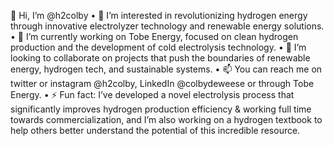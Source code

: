 👋 Hi, I’m @h2colby
	•	👀 I’m interested in revolutionizing hydrogen energy through innovative electrolyzer technology and renewable energy solutions.
	•	🌱 I’m currently working on Tobe Energy, focused on clean hydrogen production and the development of cold electrolysis technology.
	•	💞️ I’m looking to collaborate on projects that push the boundaries of renewable energy, hydrogen tech, and sustainable systems.
	•	📫 You can reach me on twitter or instagram @h2colby, LinkedIn @colbydeweese or through Tobe Energy.
	•	⚡ Fun fact: I’ve developed a novel electrolysis process that significantly improves hydrogen production efficiency & working full time towards commercialization, and I’m also working on a hydrogen textbook to help others better understand the potential of this incredible resource.
<!---
h2colby/h2colby is a ✨ special ✨ repository because its `README.md` (this file) appears on your GitHub profile.
You can click the Preview link to take a look at your changes.
--->
